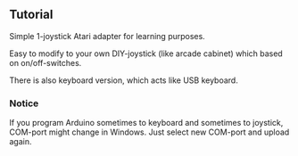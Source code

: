 ## Tutorial

Simple 1-joystick Atari adapter for learning purposes.

Easy to modify to your own DIY-joystick (like arcade cabinet) which based on on/off-switches.

There is also keyboard version, which acts like USB keyboard.

### Notice
If you program Arduino sometimes to keyboard and sometimes to joystick, COM-port might change in Windows. Just select new COM-port and upload again.
